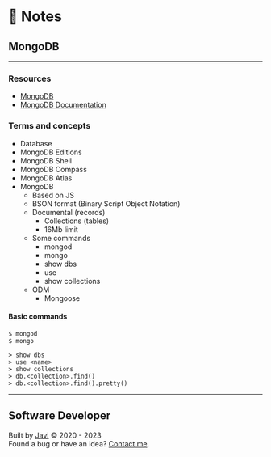 # :memo: Notes
## MongoDB
- - -
### Resources
* [MongoDB](https://www.mongodb.com/)
* [MongoDB Documentation](https://www.mongodb.com/docs/)
### Terms and concepts
* Database
* MongoDB Editions
* MongoDB Shell
* MongoDB Compass
* MongoDB Atlas
* MongoDB
  - Based on JS
  - BSON format (Binary Script Object Notation)
  * Documental (records)
    - Collections (tables)
    - 16Mb limit
  * Some commands
    - mongod
    - mongo
    - show dbs
    - use <name db>
    - show collections
  * ODM
    - Mongoose
#### Basic commands

```
$ mongod
$ mongo
```

```
> show dbs
> use <name>
> show collections
> db.<collection>.find()
> db.<collection>.find().pretty()
```
- - -
## Software Developer
Built by [Javi](https://javierandres.dev) :copyright: 2020 - 2023  
Found a bug or have an idea? [Contact me](https://javierandres.dev).
